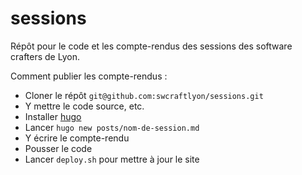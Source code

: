 # sessions

Répôt pour le code et les compte-rendus des sessions des software crafters de Lyon.

Comment publier les compte-rendus :
 * Cloner le répôt `git@github.com:swcraftlyon/sessions.git`
 * Y mettre le code source, etc.
 * Installer [hugo](https://gohugo.io/)
 * Lancer `hugo new posts/nom-de-session.md`
 * Y écrire le compte-rendu
 * Pousser le code
 * Lancer `deploy.sh` pour mettre à jour le site
